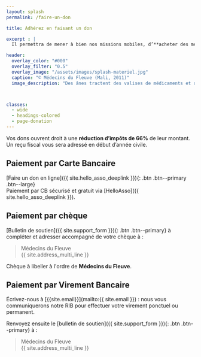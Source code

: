 ```yaml
---
layout: splash
permalink: /faire-un-don

title: Adhérez en faisant un don

excerpt : |
  Il permettra de mener à bien nos missions mobiles, d’**acheter des médicaments**, de prendre en charge des **interventions chirurgicales**, de rénover ou construire des **postes de santé**

header:
  overlay_color: "#000"
  overlay_filter: "0.5"
  overlay_image: "/assets/images/splash-materiel.jpg"
  caption: "© Médecins du Fleuve (Mali, 2011)"
  image_description: "Des ânes tractent des valises de médicaments et de matériel médical, qui ont été financés par vos dons à Médecins du Fleuve"



classes:
  - wide
  - headings-colored
  - page-donation
---
```



Vos dons ouvrent droit à une **réduction d’impôts de 66%** de leur montant.
Un reçu fiscal vous sera adressé en début d’année civile.

## Paiement par Carte Bancaire

[Faire un don en ligne]({{ site.hello_asso_deeplink }}){: .btn .btn--primary .btn--large}  
Paiement par CB sécurisé et gratuit via [HelloAsso]({{ site.hello_asso_deeplink }}).


## Paiement par chèque

[Bulletin de soutien]({{ site.support_form }}){: .btn .btn--primary}
à compléter et adresser accompagné de votre chèque à :  

> Médecins du Fleuve  
> {{ site.address_multi_line }}

Chèque à libeller à l'ordre de **Médecins du Fleuve**.


## Paiement par Virement Bancaire

Écrivez-nous à [{{site.email}}](mailto:{{ site.email }}) :
nous vous communiquerons notre RIB pour effectuer votre virement ponctuel ou permanent.

Renvoyez ensuite le [bulletin de soutien]({{ site.support_form }}){: .btn .btn--primary} à :

> Médecins du Fleuve  
> {{ site.address_multi_line }}
